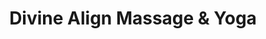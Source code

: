 ---
title: "Divine Align Massage & Yoga"
url: /los-altos/divine-align-massage-und-yoga/
shop: Massage
---